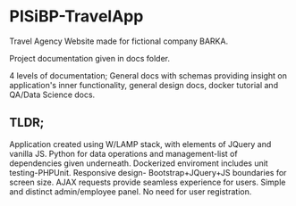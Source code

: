 # PISiBP-TravelApp

Travel Agency Website made for fictional company BARKA.

Project documentation given in docs folder.

4 levels of documentation; General docs with schemas providing insight on application's inner functionality, general design docs, docker tutorial and QA/Data Science docs.

## TLDR; 

Application created using W/LAMP stack, with elements of JQuery and vanilla JS. Python for data operations and management-list of dependencies given underneath. Dockerized enviroment includes unit testing-PHPUnit. Responsive design- Bootstrap+JQuery+JS boundaries for screen size. AJAX requests provide seamless experience for users. Simple and distinct admin/employee panel. No need for user registration. 


